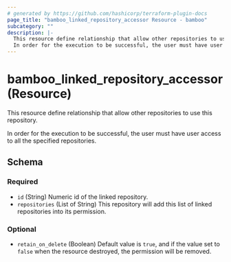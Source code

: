 ```yaml
---
# generated by https://github.com/hashicorp/terraform-plugin-docs
page_title: "bamboo_linked_repository_accessor Resource - bamboo"
subcategory: ""
description: |-
  This resource define relationship that allow other repositories to use this repository.
  In order for the execution to be successful, the user must have user access to all the specified repositories.
---
```


# bamboo_linked_repository_accessor (Resource)

This resource define relationship that allow other repositories to use this repository.

In order for the execution to be successful, the user must have user access to all the specified repositories.



<!-- schema generated by tfplugindocs -->
## Schema

### Required

- `id` (String) Numeric id of the linked repository.
- `repositories` (List of String) This repository will add this list of linked repositories into its permission.

### Optional

- `retain_on_delete` (Boolean) Default value is `true`, and if the value set to `false` when the resource destroyed, the permission will be removed.
